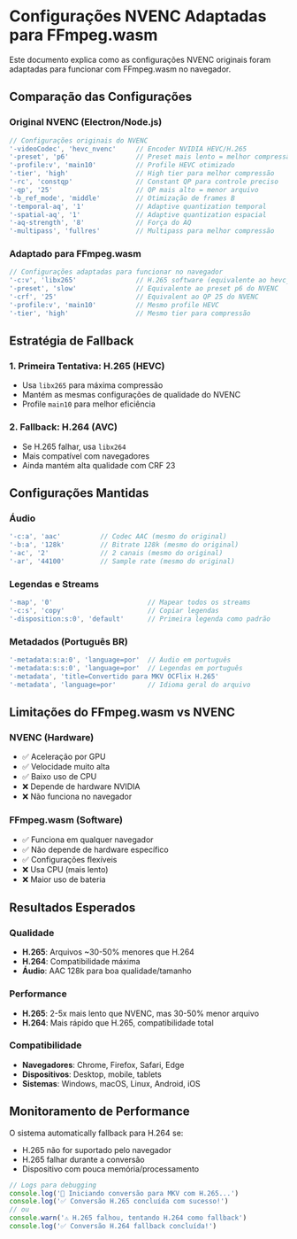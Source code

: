 # Configurações NVENC Adaptadas para FFmpeg.wasm

Este documento explica como as configurações NVENC originais foram adaptadas para funcionar com FFmpeg.wasm no navegador.

## Comparação das Configurações

### Original NVENC (Electron/Node.js)
```javascript
// Configurações originais do NVENC
'-videoCodec', 'hevc_nvenc'     // Encoder NVIDIA HEVC/H.265
'-preset', 'p6'                 // Preset mais lento = melhor compressão
'-profile:v', 'main10'          // Profile HEVC otimizado
'-tier', 'high'                 // High tier para melhor compressão
'-rc', 'constqp'                // Constant QP para controle preciso
'-qp', '25'                     // QP mais alto = menor arquivo
'-b_ref_mode', 'middle'         // Otimização de frames B
'-temporal-aq', '1'             // Adaptive quantization temporal
'-spatial-aq', '1'              // Adaptive quantization espacial
'-aq-strength', '8'             // Força do AQ
'-multipass', 'fullres'         // Multipass para melhor compressão
```

### Adaptado para FFmpeg.wasm
```javascript
// Configurações adaptadas para funcionar no navegador
'-c:v', 'libx265'               // H.265 software (equivalente ao hevc_nvenc)
'-preset', 'slow'               // Equivalente ao preset p6 do NVENC
'-crf', '25'                    // Equivalent ao QP 25 do NVENC
'-profile:v', 'main10'          // Mesmo profile HEVC
'-tier', 'high'                 // Mesmo tier para compressão
```

## Estratégia de Fallback

### 1. Primeira Tentativa: H.265 (HEVC)
- Usa `libx265` para máxima compressão
- Mantém as mesmas configurações de qualidade do NVENC
- Profile `main10` para melhor eficiência

### 2. Fallback: H.264 (AVC)
- Se H.265 falhar, usa `libx264`
- Mais compatível com navegadores
- Ainda mantém alta qualidade com CRF 23

## Configurações Mantidas

### Áudio
```javascript
'-c:a', 'aac'          // Codec AAC (mesmo do original)
'-b:a', '128k'         // Bitrate 128k (mesmo do original)
'-ac', '2'             // 2 canais (mesmo do original)
'-ar', '44100'         // Sample rate (mesmo do original)
```

### Legendas e Streams
```javascript
'-map', '0'                        // Mapear todos os streams
'-c:s', 'copy'                     // Copiar legendas
'-disposition:s:0', 'default'      // Primeira legenda como padrão
```

### Metadados (Português BR)
```javascript
'-metadata:s:a:0', 'language=por'  // Áudio em português
'-metadata:s:s:0', 'language=por'  // Legendas em português
'-metadata', 'title=Convertido para MKV OCFlix H.265'
'-metadata', 'language=por'        // Idioma geral do arquivo
```

## Limitações do FFmpeg.wasm vs NVENC

### NVENC (Hardware)
- ✅ Aceleração por GPU
- ✅ Velocidade muito alta
- ✅ Baixo uso de CPU
- ❌ Depende de hardware NVIDIA
- ❌ Não funciona no navegador

### FFmpeg.wasm (Software)
- ✅ Funciona em qualquer navegador
- ✅ Não depende de hardware específico
- ✅ Configurações flexíveis
- ❌ Usa CPU (mais lento)
- ❌ Maior uso de bateria

## Resultados Esperados

### Qualidade
- **H.265**: Arquivos ~30-50% menores que H.264
- **H.264**: Compatibilidade máxima
- **Áudio**: AAC 128k para boa qualidade/tamanho

### Performance
- **H.265**: 2-5x mais lento que NVENC, mas 30-50% menor arquivo
- **H.264**: Mais rápido que H.265, compatibilidade total

### Compatibilidade
- **Navegadores**: Chrome, Firefox, Safari, Edge
- **Dispositivos**: Desktop, mobile, tablets
- **Sistemas**: Windows, macOS, Linux, Android, iOS

## Monitoramento de Performance

O sistema automatically fallback para H.264 se:
- H.265 não for suportado pelo navegador
- H.265 falhar durante a conversão
- Dispositivo com pouca memória/processamento

```javascript
// Logs para debugging
console.log('🔄 Iniciando conversão para MKV com H.265...')
console.log('✅ Conversão H.265 concluída com sucesso!')
// ou
console.warn('⚠️ H.265 falhou, tentando H.264 como fallback')
console.log('✅ Conversão H.264 fallback concluída!')
```
